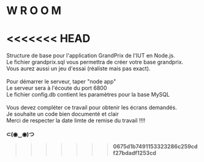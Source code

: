# W R O O M
<<<<<<< HEAD
=======
Structure de base pour l'application GrandPrix de l'IUT en Node.js. <br />
Le fichier grandprix.sql vous permettra de créer votre base grandprix. <br />
Vous aurez aussi un jeu d'essai (réaliste mais pas exact).<br /> <br />
Pour démarrer le serveur, taper "node app" <br />
Le serveur sera à l'écoute du port 6800 <br />
Le fichier config.db contient les paramètres pour la base MySQL <br /> </br>
Vous devez compléter ce travail pour obtenir les écrans demandés.  <br />
Je souhaite un code bien documenté et clair<br />
Merci de respecter la date limte de remise du travail !!!! <br /> <br />
<b> ⊂(◉‿◉)つ <b> <br />
>>>>>>> 0675d1b7491153323286c259cdf27bdadf1253cd
